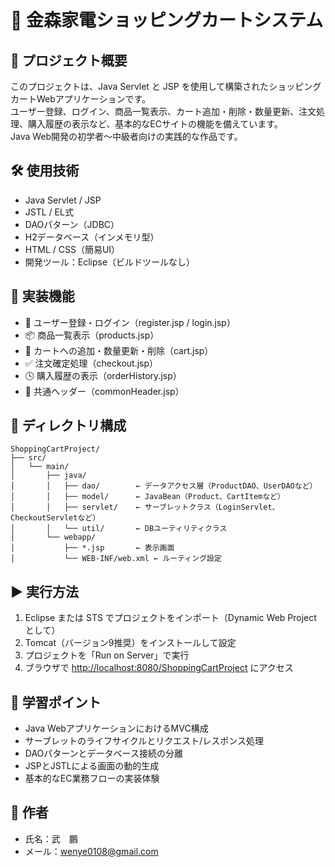 # 🛒 金森家電ショッピングカートシステム

## 📌 プロジェクト概要

このプロジェクトは、Java Servlet と JSP を使用して構築されたショッピングカートWebアプリケーションです。  
ユーザー登録、ログイン、商品一覧表示、カート追加・削除・数量更新、注文処理、購入履歴の表示など、基本的なECサイトの機能を備えています。  
Java Web開発の初学者～中級者向けの実践的な作品です。

## 🛠 使用技術

- Java Servlet / JSP
- JSTL / EL式
- DAOパターン（JDBC）
- H2データベース（インメモリ型）
- HTML / CSS（簡易UI）
- 開発ツール：Eclipse（ビルドツールなし）

## 🔧 実装機能

- 👤 ユーザー登録・ログイン（register.jsp / login.jsp）
- 📦 商品一覧表示（products.jsp）
- 🛒 カートへの追加・数量更新・削除（cart.jsp）
- ✅ 注文確定処理（checkout.jsp）
- 🕓 購入履歴の表示（orderHistory.jsp）
- 🧩 共通ヘッダー（commonHeader.jsp）

## 📁 ディレクトリ構成

```
ShoppingCartProject/
├── src/
│   └── main/
│       ├── java/
│       │   ├── dao/        ← データアクセス層（ProductDAO、UserDAOなど）
│       │   ├── model/      ← JavaBean（Product、CartItemなど）
│       │   ├── servlet/    ← サーブレットクラス（LoginServlet、CheckoutServletなど）
│       │   └── util/       ← DBユーティリティクラス
│       └── webapp/
│           ├── *.jsp       ← 表示画面
│           └── WEB-INF/web.xml ← ルーティング設定
```

## ▶️ 実行方法

1. Eclipse または STS でプロジェクトをインポート（Dynamic Web Project として）
2. Tomcat（バージョン9推奨）をインストールして設定
3. プロジェクトを「Run on Server」で実行
4. ブラウザで [http://localhost:8080/ShoppingCartProject](http://localhost:8080/ShoppingCartProject) にアクセス

## 🧠 学習ポイント

- Java WebアプリケーションにおけるMVC構成
- サーブレットのライフサイクルとリクエスト/レスポンス処理
- DAOパターンとデータベース接続の分離
- JSPとJSTLによる画面の動的生成
- 基本的なEC業務フローの実装体験

## 📌 作者

- 氏名：武　鵬
- メール：wenye0108@gmail.com
